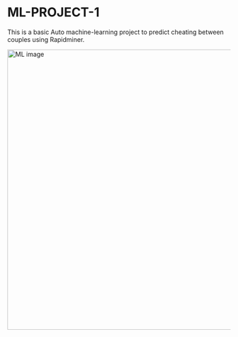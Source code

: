 # ML-PROJECT-1

This is a basic Auto machine-learning project to predict cheating between couples using Rapidminer.

<img width="632" alt="ML image" src="https://user-images.githubusercontent.com/96178176/230764418-bbc31897-6c73-4b8f-9c88-a528d056f5e6.png">
